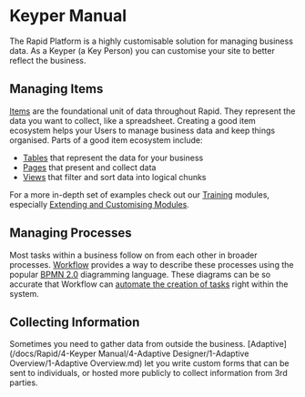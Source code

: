 # Keyper Manual

The Rapid Platform is a highly customisable solution for managing business data. As a Keyper (a Key Person) you can customise your site to better reflect the business. 

## Managing Items

[Items](/docs/Rapid/4-Keyper%20Manual/2-Designer/1-Tables/1-all-about-tables-in-designer/1-all-about-tables-in-designer.md) are the foundational unit of data throughout Rapid. They represent the data you want to collect, like a spreadsheet. Creating a good item ecosystem helps your Users to manage business data and keep things organised. Parts of a good item ecosystem include:
- [Tables](/docs/Rapid/4-Keyper%20Manual/2-Designer/1-Tables/1-all-about-tables-in-designer/1-all-about-tables-in-designer.md) that represent the data for your business
- [Pages](/docs/Rapid/4-Keyper%20Manual/2-Designer/2-Pages/1-all-about-pages-in-designer.md) that present and collect data
- [Views](/docs/Rapid/3-User%20Manual/2-Explorer/4-Views/1-Views-Overview/1-Views-Overview.md) that filter and sort data into logical chunks

For a more in-depth set of examples check out our <a href="https://docs.rapidplatform.com/training">Training</a> modules, especially <a href="https://docs.rapidplatform.com/training/Extending%20and%20Customising%20Modules">Extending and Customising Modules</a>.

## Managing Processes

Most tasks within a business follow on from each other in broader processes. [Workflow](/docs/Rapid/4-Keyper%20Manual/3-Workflow/1-overview/1-overview.md) provides a way to describe these processes using the popular [BPMN 2.0](https://camunda.com/bpmn/) diagramming language. These diagrams can be so accurate that Workflow can [automate the creation of tasks](/docs/Rapid/4-Keyper%20Manual/3-Workflow/1-overview/1-overview.md) right within the system.

## Collecting Information

Sometimes you need to gather data from outside the business. [Adaptive](/docs/Rapid/4-Keyper Manual/4-Adaptive Designer/1-Adaptive Overview/1-Adaptive Overview.md) let you write custom forms that can be sent to individuals, or hosted more publicly to collect information from 3rd parties.